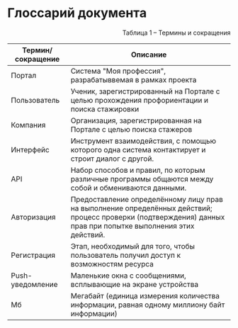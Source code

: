 # Глоссарий документа

<p align="right">Таблица 1 – Термины и сокращения</p>

| Термин/сокращение | Описание |
|----|----|
|Портал  | Система "Моя профессия", разрабатыввемая в рамках проекта |
|Пользователь  | Ученик, зарегистрированный на Портале с целью прохождения профориентации и поиска стажировки |
|Компания |Организация, зарегистрированная на Портале с целью поиска стажеров |
| Интерфейс | Инструмент взаимодействия, с помощью которого одна система контактирует и строит диалог с другой. |
| API | Набор способов и правил, по которым различные программы общаются между собой и обмениваются данными.|
| Авторизация | Предоставление определённому лицу прав на выполнение определённых действий; процесс проверки (подтверждения) данных прав при попытке выполнения этих действий. |
| Регистрация | Этап, необходимый для того, чтобы пользователь получил доступ к возможностям ресурса |
| Push-уведомление | Маленькие окна с сообщениями, всплывающие на экране устройства |
| Мб | Мегабайт (единица измерения количества информации, равная одному миллиону байт информации) |